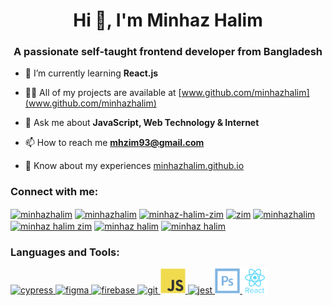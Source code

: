 <h1 align="center">Hi 👋, I'm Minhaz Halim</h1>
<h3 align="center">A passionate self-taught frontend developer from Bangladesh</h3>

- 🌱 I’m currently learning **React.js**

- 👨‍💻 All of my projects are available at [www.github.com/minhazhalim](www.github.com/minhazhalim)

- 💬 Ask me about **JavaScript, Web Technology & Internet**

- 📫 How to reach me **mhzim93@gmail.com**

- 📄 Know about my experiences [minhazhalim.github.io](minhazhalim.github.io)

<h3 align="left">Connect with me:</h3>
<p align="left">
<a href="https://codepen.io/minhazhalim" target="blank"><img align="center" src="https://raw.githubusercontent.com/rahuldkjain/github-profile-readme-generator/master/src/images/icons/Social/codepen.svg" alt="minhazhalim" height="30" width="40" /></a>
<a href="https://dev.to/minhazhalim" target="blank"><img align="center" src="https://raw.githubusercontent.com/rahuldkjain/github-profile-readme-generator/master/src/images/icons/Social/devto.svg" alt="minhazhalim" height="30" width="40" /></a>
<a href="https://www.linkedin.com/in/minhaz-halim-zim-221688170/" target="blank"><img align="center" src="https://raw.githubusercontent.com/rahuldkjain/github-profile-readme-generator/master/src/images/icons/Social/linked-in-alt.svg" alt="minhaz-halim-zim" height="30" width="40" /></a>
<a href="https://stackoverflow.com/users/zim" target="blank"><img align="center" src="https://raw.githubusercontent.com/rahuldkjain/github-profile-readme-generator/master/src/images/icons/Social/stack-overflow.svg" alt="zim" height="30" width="40" /></a>
<a href="https://codesandbox.com/minhazhalim" target="blank"><img align="center" src="https://raw.githubusercontent.com/rahuldkjain/github-profile-readme-generator/master/src/images/icons/Social/codesandbox.svg" alt="minhazhalim" height="30" width="40" /></a>
<a href="https://www.facebook.com/profile.php?id=100010239543582" target="blank"><img align="center" src="https://raw.githubusercontent.com/rahuldkjain/github-profile-readme-generator/master/src/images/icons/Social/facebook.svg" alt="minhaz halim zim" height="30" width="40" /></a>
<a href="https://hashnode.com/minhaz halim" target="blank"><img align="center" src="https://raw.githubusercontent.com/rahuldkjain/github-profile-readme-generator/master/src/images/icons/Social/hashnode.svg" alt="minhaz halim" height="30" width="40" /></a>
<a href="https://medium.com/minhaz halim" target="blank"><img align="center" src="https://raw.githubusercontent.com/rahuldkjain/github-profile-readme-generator/master/src/images/icons/Social/medium.svg" alt="minhaz halim" height="30" width="40" /></a>
</p>

<h3 align="left">Languages and Tools:</h3>
<p align="left"> <a href="https://www.cypress.io" target="_blank" rel="noreferrer"> <img src="https://raw.githubusercontent.com/simple-icons/simple-icons/6e46ec1fc23b60c8fd0d2f2ff46db82e16dbd75f/icons/cypress.svg" alt="cypress" width="40" height="40"/> </a> <a href="https://www.figma.com/" target="_blank" rel="noreferrer"> <img src="https://www.vectorlogo.zone/logos/figma/figma-icon.svg" alt="figma" width="40" height="40"/> </a> <a href="https://firebase.google.com/" target="_blank" rel="noreferrer"> <img src="https://www.vectorlogo.zone/logos/firebase/firebase-icon.svg" alt="firebase" width="40" height="40"/> </a> <a href="https://git-scm.com/" target="_blank" rel="noreferrer"> <img src="https://www.vectorlogo.zone/logos/git-scm/git-scm-icon.svg" alt="git" width="40" height="40"/> </a> <a href="https://developer.mozilla.org/en-US/docs/Web/JavaScript" target="_blank" rel="noreferrer"> <img src="https://raw.githubusercontent.com/devicons/devicon/master/icons/javascript/javascript-original.svg" alt="javascript" width="40" height="40"/> </a> <a href="https://jestjs.io" target="_blank" rel="noreferrer"> <img src="https://www.vectorlogo.zone/logos/jestjsio/jestjsio-icon.svg" alt="jest" width="40" height="40"/> </a> <a href="https://www.photoshop.com/en" target="_blank" rel="noreferrer"> <img src="https://raw.githubusercontent.com/devicons/devicon/master/icons/photoshop/photoshop-line.svg" alt="photoshop" width="40" height="40"/> </a> <a href="https://reactjs.org/" target="_blank" rel="noreferrer"> <img src="https://raw.githubusercontent.com/devicons/devicon/master/icons/react/react-original-wordmark.svg" alt="react" width="40" height="40"/> </a> </p>
